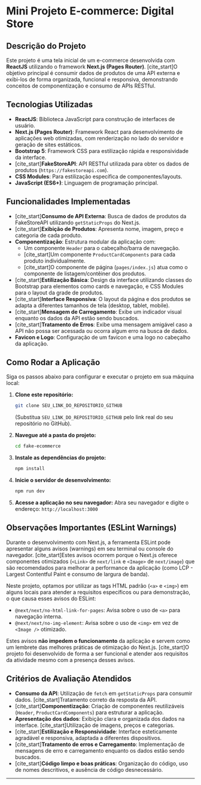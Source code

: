 # Mini Projeto E-commerce: Digital Store

## Descrição do Projeto

Este projeto é uma tela inicial de um e-commerce desenvolvida com **ReactJS** utilizando o framework **Next.js (Pages Router)**. [cite_start]O objetivo principal é consumir dados de produtos de uma API externa e exibi-los de forma organizada, funcional e responsiva, demonstrando conceitos de componentização e consumo de APIs RESTful.

## Tecnologias Utilizadas

- **ReactJS**: Biblioteca JavaScript para construção de interfaces de usuário.
- **Next.js (Pages Router)**: Framework React para desenvolvimento de aplicações web otimizadas, com renderização no lado do servidor e geração de sites estáticos.
- **Bootstrap 5**: Framework CSS para estilização rápida e responsividade da interface.
- [cite_start]**FakeStoreAPI**: API RESTful utilizada para obter os dados de produtos (`https://fakestoreapi.com`).
- **CSS Modules**: Para estilização específica de componentes/layouts.
- **JavaScript (ES6+)**: Linguagem de programação principal.

## Funcionalidades Implementadas

- [cite_start]**Consumo de API Externa**: Busca de dados de produtos da FakeStoreAPI utilizando `getStaticProps` do Next.js.
- [cite_start]**Exibição de Produtos**: Apresenta nome, imagem, preço e categoria de cada produto.
- **Componentização**: Estrutura modular da aplicação com:
  - Um componente `Header` para o cabeçalho/barra de navegação.
  - [cite_start]Um componente `ProductCardComponents` para cada produto individualmente.
  - [cite_start]O componente de página (`pages/index.js`) atua como o componente de listagem/contêiner dos produtos.
- [cite_start]**Estilização Básica**: Design da interface utilizando classes do Bootstrap para elementos como cards e navegação, e CSS Modules para o layout da grade de produtos.
- [cite_start]**Interface Responsiva**: O layout da página e dos produtos se adapta a diferentes tamanhos de tela (desktop, tablet, mobile).
- [cite_start]**Mensagem de Carregamento**: Exibe um indicador visual enquanto os dados da API estão sendo buscados.
- [cite_start]**Tratamento de Erros**: Exibe uma mensagem amigável caso a API não possa ser acessada ou ocorra algum erro na busca de dados.
- **Favicon e Logo**: Configuração de um favicon e uma logo no cabeçalho da aplicação.

## Como Rodar a Aplicação

Siga os passos abaixo para configurar e executar o projeto em sua máquina local:

1.  **Clone este repositório:**

    ```bash
    git clone SEU_LINK_DO_REPOSITORIO_GITHUB
    ```

    (Substitua `SEU_LINK_DO_REPOSITORIO_GITHUB` pelo link real do seu repositório no GitHub).

2.  **Navegue até a pasta do projeto:**

    ```bash
    cd fake-ecommerce
    ```

3.  **Instale as dependências do projeto:**

    ```bash
    npm install
    ```

4.  **Inicie o servidor de desenvolvimento:**

    ```bash
    npm run dev
    ```

5.  **Acesse a aplicação no seu navegador:**
    Abra seu navegador e digite o endereço: `http://localhost:3000`

## Observações Importantes (ESLint Warnings)

Durante o desenvolvimento com Next.js, a ferramenta ESLint pode apresentar alguns avisos (warnings) em seu terminal ou console do navegador. [cite_start]Estes avisos ocorrem porque o Next.js oferece componentes otimizados (`<Link>` de `next/link` e `<Image>` de `next/image`) que são recomendados para melhorar a performance da aplicação (como LCP - Largest Contentful Paint e consumo de largura de banda).

Neste projeto, optamos por utilizar as tags HTML padrão (`<a>` e `<img>`) em alguns locais para atender a requisitos específicos ou para demonstração, o que causa esses avisos do ESLint:

- `@next/next/no-html-link-for-pages`: Avisa sobre o uso de `<a>` para navegação interna.
- `@next/next/no-img-element`: Avisa sobre o uso de `<img>` em vez de `<Image />` otimizado.

Estes avisos **não impedem o funcionamento** da aplicação e servem como um lembrete das melhores práticas de otimização do Next.js. [cite_start]O projeto foi desenvolvido de forma a ser funcional e atender aos requisitos da atividade mesmo com a presença desses avisos.

## Critérios de Avaliação Atendidos

- **Consumo da API**: Utilização de `fetch` em `getStaticProps` para consumir dados. [cite_start]Tratamento correto da resposta da API.
- [cite_start]**Componentização**: Criação de componentes reutilizáveis (`Header`, `ProductCardComponents`) para estruturar a aplicação.
- **Apresentação dos dados**: Exibição clara e organizada dos dados na interface. [cite_start]Utilização de imagens, preços e categorias.
- [cite_start]**Estilização e Responsividade**: Interface esteticamente agradável e responsiva, adaptada a diferentes dispositivos.
- [cite_start]**Tratamento de erros e Carregamento**: Implementação de mensagens de erro e carregamento enquanto os dados estão sendo buscados.
- [cite_start]**Código limpo e boas práticas**: Organização do código, uso de nomes descritivos, e ausência de código desnecessário.

---
